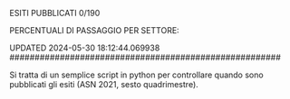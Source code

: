 ESITI PUBBLICATI 0/190 

PERCENTUALI DI PASSAGGIO PER SETTORE:

UPDATED 2024-05-30 18:12:44.069938
###################################################### 

Si tratta di un semplice script in python per controllare quando sono pubblicati gli esiti (ASN 2021, sesto quadrimestre).

